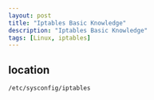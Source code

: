 ```yaml
---
layout: post
title: "Iptables Basic Knowledge"
description: "Iptables Basic Knowledge"
tags: [Linux, iptables]
---
```


## location
`/etc/sysconfig/iptables `
